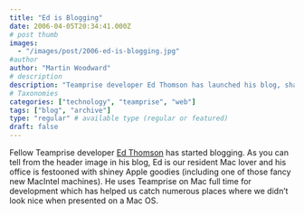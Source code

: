 ```yaml
---
title: "Ed is Blogging"
date: 2006-04-05T20:34:41.000Z
# post thumb
images:
  - "/images/post/2006-ed-is-blogging.jpg"
#author
author: "Martin Woodward"
# description
description: "Teamprise developer Ed Thomson has launched his blog, sharing insights from his Mac-centric workspace and enhancing Mac OS compatibility."
# Taxonomies
categories: ["technology", "teamprise", "web"]
tags: ["blog", "archive"]
type: "regular" # available type (regular or featured)
draft: false
---
```

Fellow Teamprise developer [Ed Thomson](http://www.edwardthomson.com/blog/) has started blogging.  As you can tell from the header image in his blog, Ed is our resident Mac lover and his office is festooned with shiney Apple goodies (including one of those fancy new MacIntel machines).  He uses Teamprise on Mac full time for development which has helped us catch numerous places where we didn’t look nice when presented on a Mac OS.